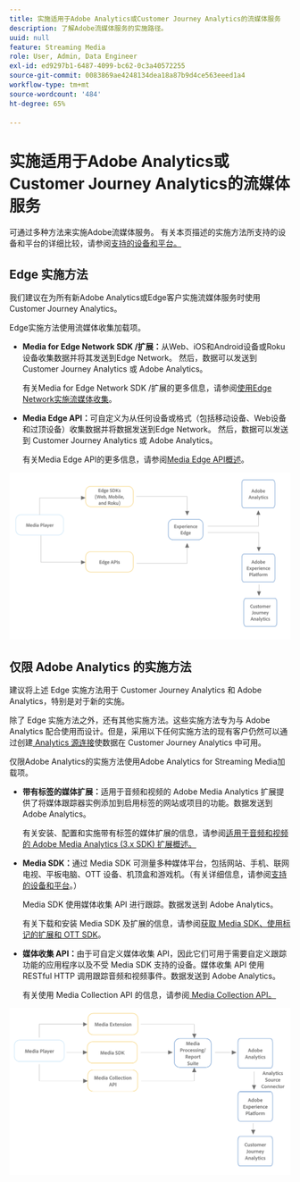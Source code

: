 ```yaml
---
title: 实施适用于Adobe Analytics或Customer Journey Analytics的流媒体服务
description: 了解Adobe流媒体服务的实施路径。
uuid: null
feature: Streaming Media
role: User, Admin, Data Engineer
exl-id: ed9297b1-6487-4099-bc62-0c3a40572255
source-git-commit: 0083869ae4248134dea18a87b9d4ce563eeed1a4
workflow-type: tm+mt
source-wordcount: '484'
ht-degree: 65%

---
```


# 实施适用于Adobe Analytics或Customer Journey Analytics的流媒体服务

可通过多种方法来实施Adobe流媒体服务。 有关本页描述的实施方法所支持的设备和平台的详细比较，请参阅[支持的设备和平台。](/help/getting-started/supported-devices.md)

## Edge 实施方法

我们建议在为所有新Adobe Analytics或Edge客户实施流媒体服务时使用Customer Journey Analytics。

Edge实施方法使用流媒体收集加载项。

* **Media for Edge Network SDK /扩展：**&#x200B;从Web、iOS和Android设备或Roku设备收集数据并将其发送到Edge Network。 然后，数据可以发送到 Customer Journey Analytics 或 Adob&#x200B;e Analytics。

  有关Media for Edge Network SDK /扩展的更多信息，请参阅[使用Edge Network实施流媒体收集](/help/implementation/edge/implementation-edge.md)。

* **Media Edge API：**&#x200B;可自定义为从任何设备或格式（包括移动设备、Web设备和过顶设备）收集数据并将数据发送到Edge Network。 然后，数据可以发送到 Customer Journey Analytics 或 Adob&#x200B;e Analytics。

  有关Media Edge API的更多信息，请参阅[Media Edge API概述](https://developer.adobe.com/cja-apis/docs/endpoints/media-edge/)。

![CJA 工作流](assets/streaming-media-edge.png)

## 仅限 Adob&#x200B;e Analytics 的实施方法

建议将上述 Edge 实施方法用于 Customer Journey Analytics 和 Adob&#x200B;e Analytics，特别是对于新的实施。

除了 Edge 实施方法之外，还有其他实施方法。这些实施方法专为与 Adob&#x200B;e Analytics 配合使用而设计。但是，采用以下任何实施方法的现有客户仍然可以通过创建[ Analytics 源连接](https://experienceleague.adobe.com/docs/experience-platform/sources/ui-tutorials/create/adobe-applications/analytics.html?lang=zh-Hans)使数据在 Customer Journey Analytics 中可用。

仅限Adobe Analytics的实施方法使用Adobe Analytics for Streaming Media加载项。

* **带有标签的媒体扩展：**&#x200B;适用于音频和视频的 Adobe Media Analytics 扩展提供了将媒体跟踪器实例添加到启用标签的网站或项目的功能。数据发送到 Adobe Analytics。

  有关安装、配置和实施带有标签的媒体扩展的信息，请参阅[适用于音频和视频的 Adob&#x200B;e Media Analytics (3.x SDK) 扩展概述。](https://experienceleague.adobe.com/docs/experience-platform/tags/extensions/client/media-analytics-3x/overview.html?lang=zh-Hans)

* **Media SDK：**&#x200B;通过 Media SDK 可测量多种媒体平台，包括网站、手机、联网电视、平板电脑、OTT 设备、机顶盒和游戏机。（有关详细信息，请参阅[支持的设备和平台](/help/getting-started/supported-devices.md)。）

  Media SDK 使用媒体收集 API 进行跟踪。数据发送到 Adobe Analytics。

  有关下载和安装 Media SDK 及扩展的信息，请参阅[获取 Media SDK、使用标记的扩展和 OTT SDK](/help/getting-started/download-sdks.md)。

* **媒体收集 API：**&#x200B;由于可自定义媒体收集 API，因此它们可用于需要自定义跟踪功能的应用程序以及不受 Media SDK 支持的设备。媒体收集 API 使用 RESTful HTTP 调用跟踪音频和视频事件。数据发送到 Adobe Analytics。

  有关使用 Media Collection API 的信息，请参阅[ Media Collection API。](media-collection-api/mc-api-overview.md)


![Analytics 工作流](assets/analytics-implementation.png)

<!--
(Not sure if we need the following paragraph and graphic. Paragraph is somewhat redundant with the intro paragraph of this article)
Choose the implementation method depending on the supported platforms. Some players are not supported by the Media SDKs or the Adobe Experience Platform Media Extensions. The Media Collection APIs provide a way to support those players. For information on supported devices, see [Supported devices and platforms](/help/getting-started/supported-devices.md).

![Media Flow](media-sdk/assets/choose-media-flow2.png)
-->
